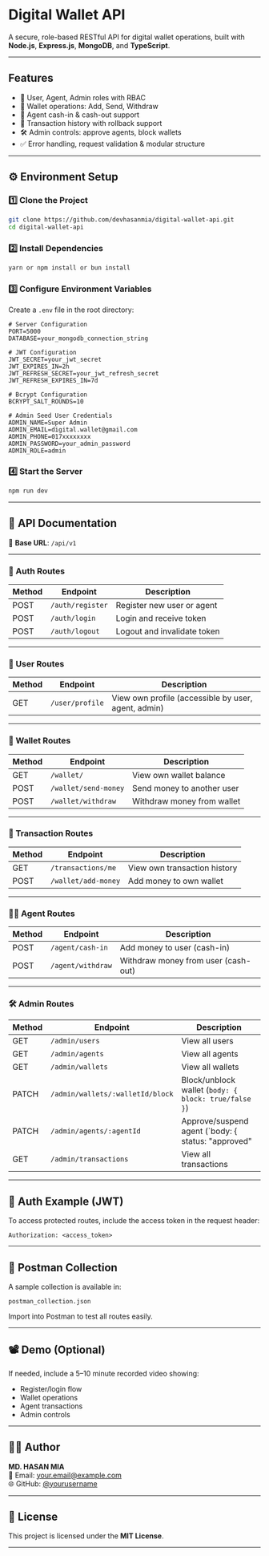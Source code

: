 #  Digital Wallet API

A secure, role-based RESTful API for digital wallet operations, built with **Node.js**, **Express.js**, **MongoDB**, and **TypeScript**.

---

## Features

- 🔐 User, Agent, Admin roles with RBAC
- 💼 Wallet operations: Add, Send, Withdraw
- 💸 Agent cash-in & cash-out support
- 📜 Transaction history with rollback support
- 🛠️ Admin controls: approve agents, block wallets
- ✅ Error handling, request validation & modular structure

---

## ⚙️ Environment Setup

### 1️⃣ Clone the Project

```bash
git clone https://github.com/devhasanmia/digital-wallet-api.git
cd digital-wallet-api
```

### 2️⃣ Install Dependencies

```bash
yarn or npm install or bun install
```

### 3️⃣ Configure Environment Variables

Create a `.env` file in the root directory:

```env
# Server Configuration
PORT=5000
DATABASE=your_mongodb_connection_string

# JWT Configuration
JWT_SECRET=your_jwt_secret
JWT_EXPIRES_IN=2h
JWT_REFRESH_SECRET=your_jwt_refresh_secret
JWT_REFRESH_EXPIRES_IN=7d

# Bcrypt Configuration
BCRYPT_SALT_ROUNDS=10

# Admin Seed User Credentials
ADMIN_NAME=Super Admin
ADMIN_EMAIL=digital.wallet@gmail.com
ADMIN_PHONE=017xxxxxxxx
ADMIN_PASSWORD=your_admin_password
ADMIN_ROLE=admin
```

### 4️⃣ Start the Server

```bash
npm run dev
```

---

## 🚀 API Documentation

📌 **Base URL**: `/api/v1`

---

### 🔐 Auth Routes

| Method | Endpoint           | Description                         |
|--------|--------------------|-------------------------------------|
| POST   | `/auth/register`   | Register new user or agent          |
| POST   | `/auth/login`      | Login and receive token             |
| POST   | `/auth/logout`     | Logout and invalidate token         |

---

### 👤 User Routes

| Method | Endpoint           | Description                                            |
|--------|--------------------|--------------------------------------------------------|
| GET    | `/user/profile`    | View own profile (accessible by user, agent, admin)   |

---

### 💼 Wallet Routes

| Method | Endpoint               | Description                         |
|--------|------------------------|-------------------------------------|
| GET    | `/wallet/`             | View own wallet balance             |
| POST   | `/wallet/send-money`   | Send money to another user          |
| POST   | `/wallet/withdraw`     | Withdraw money from wallet          |

---

### 📜 Transaction Routes

| Method | Endpoint                  | Description                         |
|--------|---------------------------|-------------------------------------|
| GET    | `/transactions/me`        | View own transaction history        |
| POST   | `/wallet/add-money`       | Add money to own wallet             |

---

### 🧑‍💼 Agent Routes

| Method | Endpoint              | Description                         |
|--------|-----------------------|-------------------------------------|
| POST   | `/agent/cash-in`      | Add money to user (cash-in)         |
| POST   | `/agent/withdraw`     | Withdraw money from user (cash-out) |

---

### 🛠️ Admin Routes

| Method | Endpoint                                | Description                                                             |
|--------|-----------------------------------------|-------------------------------------------------------------------------|
| GET    | `/admin/users`                          | View all users                                                          |
| GET    | `/admin/agents`                         | View all agents                                                         |
| GET    | `/admin/wallets`                        | View all wallets                                                        |
| PATCH  | `/admin/wallets/:walletId/block`        | Block/unblock wallet (`body: { block: true/false }`)                    |
| PATCH  | `/admin/agents/:agentId`                | Approve/suspend agent (`body: { status: "approved" | "rejected" }`)    |
| GET    | `/admin/transactions`                   | View all transactions                                                   |

---

## 🔐 Auth Example (JWT)

To access protected routes, include the access token in the request header:

```http
Authorization: <access_token>
```

---

## 🧪 Postman Collection

A sample collection is available in:

```
postman_collection.json
```

Import into Postman to test all routes easily.

---

## 📽️ Demo (Optional)

If needed, include a 5–10 minute recorded video showing:

- Register/login flow
- Wallet operations
- Agent transactions
- Admin controls

---

## 🧑‍💻 Author

**MD. HASAN MIA**  
📧 Email: your.email@example.com  
🌐 GitHub: [@yourusername](https://github.com/yourusername)

---

## 📄 License

This project is licensed under the **MIT License**.

---
